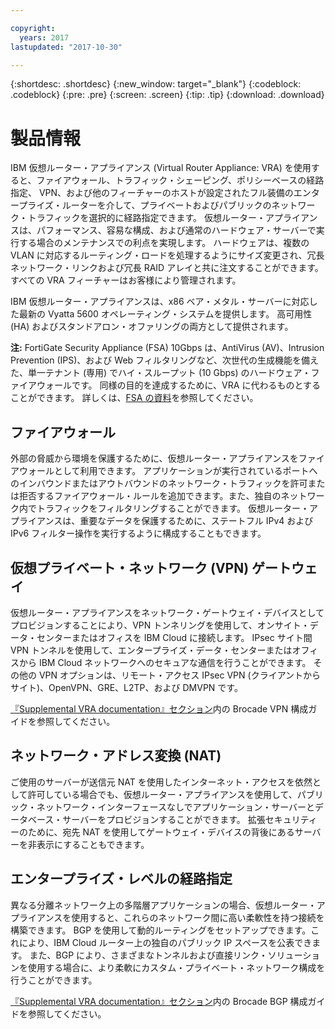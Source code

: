 ```yaml
---

copyright:
  years: 2017
lastupdated: "2017-10-30"

---
```


{:shortdesc: .shortdesc}
{:new_window: target="_blank"}
{:codeblock: .codeblock}
{:pre: .pre}
{:screen: .screen}
{:tip: .tip}
{:download: .download}

# 製品情報
IBM 仮想ルーター・アプライアンス (Virtual Router Appliance: VRA) を使用すると、ファイアウォール、トラフィック・シェーピング、ポリシーベースの経路指定、 VPN、および他のフィーチャーのホストが設定されたフル装備のエンタープライズ・ルーターを介して、プライベートおよびパブリックのネットワーク・トラフィックを選択的に経路指定できます。 仮想ルーター・アプライアンスは、パフォーマンス、容易な構成、および通常のハードウェア・サーバーで実行する場合のメンテナンスでの利点を実現します。 ハードウェアは、複数の VLAN に対応するルーティング・ロードを処理するようにサイズ変更され、冗長ネットワーク・リンクおよび冗長 RAID アレイと共に注文することができます。 すべての VRA フィーチャーはお客様により管理されます。 

IBM 仮想ルーター・アプライアンスは、x86 ベア・メタル・サーバーに対応した最新の Vyatta 5600 オペレーティング・システムを提供します。 高可用性 (HA) およびスタンドアロン・オファリングの両方として提供されます。

**注:** FortiGate Security Appliance (FSA) 10Gbps は、AntiVirus (AV)、Intrusion Prevention (IPS)、および Web フィルタリングなど、次世代の生成機能を備えた、単一テナント (専用) でハイ・スループット (10 Gbps) のハードウェア・ファイアウォールです。 同様の目的を達成するために、VRA に代わるものとすることができます。 詳しくは、[FSA の資料](https://console.bluemix.net/docs/infrastructure/fortigate-10g/getting-started.html#getting-started)を参照してください。

## ファイアウォール
外部の脅威から環境を保護するために、仮想ルーター・アプライアンスをファイアウォールとして利用できます。 アプリケーションが実行されているポートへのインバウンドまたはアウトバウンドのネットワーク・トラフィックを許可または拒否するファイアウォール・ルールを追加できます。また、独自のネットワーク内でトラフィックをフィルタリングすることができます。 仮想ルーター・アプライアンスは、重要なデータを保護するために、ステートフル IPv4 および IPv6 フィルター操作を実行するように構成することもできます。

## 仮想プライベート・ネットワーク (VPN) ゲートウェイ
仮想ルーター・アプライアンスをネットワーク・ゲートウェイ・デバイスとしてプロビジョンすることにより、VPN トンネリングを使用して、オンサイト・データ・センターまたはオフィスを IBM Cloud に接続します。 IPsec サイト間 VPN トンネルを使用して、エンタープライズ・データ・センターまたはオフィスから IBM Cloud ネットワークへのセキュアな通信を行うことができます。 その他の VPN オプションは、リモート・アクセス IPsec VPN (クライアントからサイト)、OpenVPN、GRE、L2TP、および DMVPN です。

[『Supplemental VRA documentation』セクション](https://console.bluemix.net/docs/infrastructure/virtual-router-appliance/vra-docs.html#supplemental-vra-documentation)内の Brocade VPN 構成ガイドを参照してください。

## ネットワーク・アドレス変換 (NAT)
ご使用のサーバーが送信元 NAT を使用したインターネット・アクセスを依然として許可している場合でも、仮想ルーター・アプライアンスを使用して、パブリック・ネットワーク・インターフェースなしでアプリケーション・サーバーとデータベース・サーバーをプロビジョンすることができます。 拡張セキュリティーのために、宛先 NAT を使用してゲートウェイ・デバイスの背後にあるサーバーを非表示にすることもできます。

## エンタープライズ・レベルの経路指定

異なる分離ネットワーク上の多階層アプリケーションの場合、仮想ルーター・アプライアンスを使用すると、これらのネットワーク間に高い柔軟性を持つ接続を構築できます。 BGP を使用して動的ルーティングをセットアップできます。これにより、IBM Cloud ルーター上の独自のパブリック IP スペースを公表できます。 また、BGP により、さまざまなトンネルおよび直接リンク・ソリューションを使用する場合に、より柔軟にカスタム・プライベート・ネットワーク構成を行うことができます。

[『Supplemental VRA documentation』セクション](https://console.bluemix.net/docs/infrastructure/virtual-router-appliance/vra-docs.html#supplemental-vra-documentation)内の Brocade BGP 構成ガイドを参照してください。
